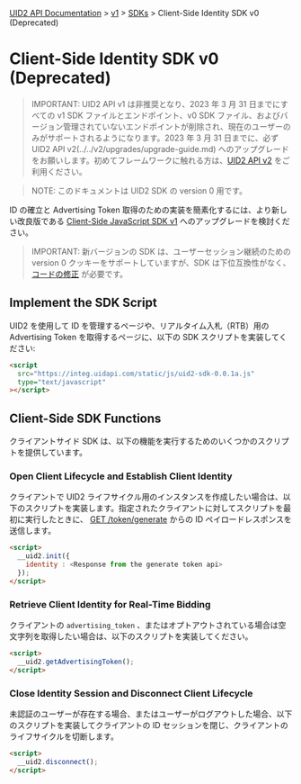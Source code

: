 [UID2 API Documentation](../../README.md) > [v1](../README.md) > [SDKs](./README.md) > Client-Side Identity SDK v0 (Deprecated)

# Client-Side Identity SDK v0 (Deprecated)

> IMPORTANT: UID2 API v1 は非推奨となり、2023 年 3 月 31 日までにすべての v1 SDK ファイルとエンドポイント、v0 SDK ファイル、およびバージョン管理されていないエンドポイントが削除され、現在のユーザーのみがサポートされるようになります。2023 年 3 月 31 日までに、必ず UID2 API v2(../../v2/upgrades/upgrade-guide.md) へのアップグレードをお願いします。初めてフレームワークに触れる方は、[UID2 API v2](../../v2/README.md) をご利用ください。

> NOTE: このドキュメントは UID2 SDK の version 0 用です。

ID の確立と Advertising Token 取得のための実装を簡素化するには、より新しい改良版である [Client-Side JavaScript SDK v1](./client-side-identity-v1.md) へのアップグレードを検討ください。

> IMPORTANT: 新バージョンの SDK は、ユーザーセッション継続のための version 0 クッキーをサポートしていますが、SDK は下位互換性がなく、[コードの修正](./client-side-identity-v1.md#improvements-and-changes-from-version-0) が必要です。

## Implement the SDK Script

UID2 を使用して ID を管理するページや、リアルタイム入札（RTB）用の Advertising Token を取得するページに、以下の SDK スクリプトを実装してください:

```html
<script
  src="https://integ.uidapi.com/static/js/uid2-sdk-0.0.1a.js"
  type="text/javascript"
></script>
```

## Client-Side SDK Functions

クライアントサイド SDK は、以下の機能を実行するためのいくつかのスクリプトを提供しています。

### Open Client Lifecycle and Establish Client Identity

クライアントで UID2 ライフサイクル用のインスタンスを作成したい場合は、以下のスクリプトを実装します。指定されたクライアントに対してスクリプトを最初に実行したときに、 [GET /token/generate](../endpoints/get-token-generate.md) からの ID ペイロードレスポンスを送信します。

```html
<script>
  __uid2.init({
    identity : <Response from the generate token api>
  });
</script>
```

### Retrieve Client Identity for Real-Time Bidding

クライアントの `advertising_token` 、またはオプトアウトされている場合は空文字列を取得したい場合は、以下のスクリプトを実装してください。

```html
<script>
  __uid2.getAdvertisingToken();
</script>
```

### Close Identity Session and Disconnect Client Lifecycle

未認証のユーザーが存在する場合、またはユーザーがログアウトした場合、以下のスクリプトを実装してクライアントの ID セッションを閉じ、クライアントのライフサイクルを切断します。

```html
<script>
  __uid2.disconnect();
</script>
```
